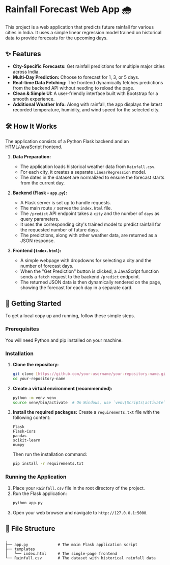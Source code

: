 # Rainfall Forecast Web App 🌧️

This project is a web application that predicts future rainfall for various cities in India. It uses a simple linear regression model trained on historical data to provide forecasts for the upcoming days.

## ✨ Features

* **City-Specific Forecasts:** Get rainfall predictions for multiple major cities across India.
* **Multi-Day Prediction:** Choose to forecast for 1, 3, or 5 days.
* **Real-time Data Fetching:** The frontend dynamically fetches predictions from the backend API without needing to reload the page.
* **Clean & Simple UI:** A user-friendly interface built with Bootstrap for a smooth experience.
* **Additional Weather Info:** Along with rainfall, the app displays the latest recorded temperature, humidity, and wind speed for the selected city.

## 🛠️ How It Works

The application consists of a Python Flask backend and an HTML/JavaScript frontend.

1.  **Data Preparation:**
    * The application loads historical weather data from `Rainfall.csv`.
    * For each city, it creates a separate `LinearRegression` model.
    * The dates in the dataset are normalized to ensure the forecast starts from the current day.

2.  **Backend (Flask - `app.py`):**
    * A Flask server is set up to handle requests.
    * The main route `/` serves the `index.html` file.
    * The `/predict` API endpoint takes a `city` and the number of `days` as query parameters.
    * It uses the corresponding city's trained model to predict rainfall for the requested number of future days.
    * The predictions, along with other weather data, are returned as a JSON response.

3.  **Frontend (`index.html`):**
    * A simple webpage with dropdowns for selecting a city and the number of forecast days.
    * When the "Get Prediction" button is clicked, a JavaScript function sends a `fetch` request to the backend `/predict` endpoint.
    * The returned JSON data is then dynamically rendered on the page, showing the forecast for each day in a separate card.

## 🚀 Getting Started

To get a local copy up and running, follow these simple steps.

### Prerequisites

You will need Python and pip installed on your machine.

### Installation

1.  **Clone the repository:**
    ```sh
    git clone [https://github.com/your-username/your-repository-name.git](https://github.com/your-username/your-repository-name.git)
    cd your-repository-name
    ```
2.  **Create a virtual environment (recommended):**
    ```sh
    python -m venv venv
    source venv/bin/activate  # On Windows, use `venv\Scripts\activate`
    ```
3.  **Install the required packages:**
    Create a `requirements.txt` file with the following content:
    ```
    Flask
    Flask-Cors
    pandas
    scikit-learn
    numpy
    ```
    Then run the installation command:
    ```sh
    pip install -r requirements.txt
    ```

### Running the Application

1.  Place your `Rainfall.csv` file in the root directory of the project.
2.  Run the Flask application:
    ```sh
    python app.py
    ```
3.  Open your web browser and navigate to `http://127.0.0.1:5000`.

## 📂 File Structure

```
.
├── app.py             # The main Flask application script
├── templates
│   └── index.html     # The single-page frontend
└── Rainfall.csv       # The dataset with historical rainfall data
